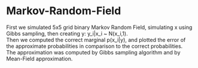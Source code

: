 # Markov-Random-Field
First we simulated 5x5 grid binary Markov Random Field, simulating x using Gibbs sampling, then creating y: y_i|x_i ~ N(x_i,1).<br />
Then we computed the correct marginal p(x_i|y), and plotted the error of the approximate probabilities in comparison to the correct probabilities.<br />
The approximation was computed by Gibbs sampling algorithm and by Mean-Field approximation.
